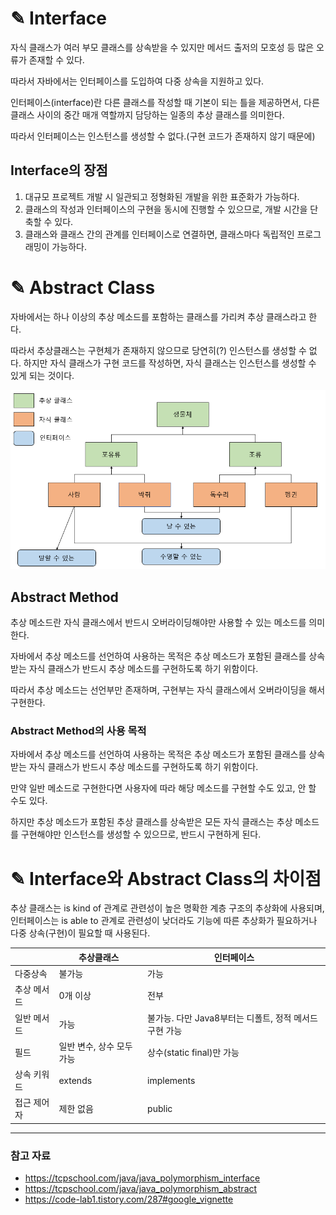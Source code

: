 # ✎ Interface
자식 클래스가 여러 부모 클래스를 상속받을 수 있지만 메서드 출저의 모호성 등 많은 오류가 존재할 수 있다.

따라서 자바에서는 인터페이스를 도입하여 다중 상속을 지원하고 있다.

인터페이스(interface)란 다른 클래스를 작성할 때 기본이 되는 틀을 제공하면서, 다른 클래스 사이의 중간 매개 역할까지 담당하는 일종의 추상 클래스를 의미한다.

따라서 인터페이스는 인스턴스를 생성할 수 없다.(구현 코드가 존재하지 않기 때문에)

## Interface의 장점
1. 대규모 프로젝트 개발 시 일관되고 정형화된 개발을 위한 표준화가 가능하다.
2. 클래스의 작성과 인터페이스의 구현을 동시에 진행할 수 있으므로, 개발 시간을 단축할 수 있다.
3. 클래스와 클래스 간의 관계를 인터페이스로 연결하면, 클래스마다 독립적인 프로그래밍이 가능하다.


# ✎ Abstract Class
자바에서는 하나 이상의 추상 메소드를 포함하는 클래스를 가리켜 추상 클래스라고 한다.

따라서 추상클래스는 구현체가 존재하지 않으므로 당연히(?) 인스턴스를 생성할 수 없다.
하지만 자식 클래스가 구현 코드를 작성하면, 자식 클래스는 인스턴스를 생성할 수 있게 되는 것이다.

![Interface and Abstract Class.png](image%2FinterfaceAndAbstractClass%2FInterface%20and%20Abstract%20Class.png)

## Abstract Method
추상 메소드란 자식 클래스에서 반드시 오버라이딩해야만 사용할 수 있는 메소드를 의미한다.

자바에서 추상 메소드를 선언하여 사용하는 목적은 추상 메소드가 포함된 클래스를 상속받는 자식 클래스가 반드시 추상 메소드를 구현하도록 하기 위함이다.

따라서 추상 메소드는 선언부만 존재하며, 구현부는 자식 클래스에서 오버라이딩을 해서 구현한다.

### Abstract Method의 사용 목적
자바에서 추상 메소드를 선언하여 사용하는 목적은 추상 메소드가 포함된 클래스를 상속받는 자식 클래스가 반드시 추상 메소드를 구현하도록 하기 위함이다.

만약 일반 메소드로 구현한다면 사용자에 따라 해당 메소드를 구현할 수도 있고, 안 할 수도 있다.

하지만 추상 메소드가 포함된 추상 클래스를 상속받은 모든 자식 클래스는 추상 메소드를 구현해야만 인스턴스를 생성할 수 있으므로, 반드시 구현하게 된다.

# ✎ Interface와 Abstract Class의 차이점
추상 클래스는 is kind of 관계로 관련성이 높은 명확한 계층 구조의 추상화에 사용되며, 인터페이스는 is able to 관계로 관련성이 낮더라도 기능에 따른 추상화가 필요하거나 다중 상속(구현)이 필요할 때 사용된다.

|         | 추상클래스	           | 인터페이스                              |
|---------|------------------|------------------------------------|
| 다중상속    | 	불가능             | 가능                                 |
| 추상 메서드	 | 0개 이상	           | 전부                                 |
| 일반 메서드	 | 가능               | 불가능. 다만 Java8부터는 디폴트, 정적 메서드 구현 가능 |
| 필드	     | 일반 변수, 상수 모두 가능	 | 상수(static final)만 가능               |
| 상속 키워드	 | extends          | implements                         |
| 접근 제어자	 | 제한 없음	           | public                             |

---
### 참고 자료
- https://tcpschool.com/java/java_polymorphism_interface
- https://tcpschool.com/java/java_polymorphism_abstract
- https://code-lab1.tistory.com/287#google_vignette